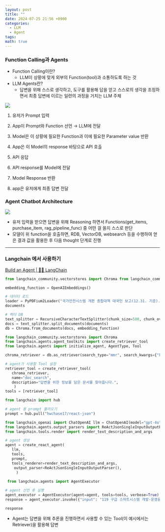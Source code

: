 ```yaml
---
layout: post
title: ""
date: 2024-07-25 21:56 +0900
categories:
  - LLM
  - Agent
tags: 
math: true
---
```

### Function Calling과 Agents

- Function Calling이란?
    - LLM이 상황에 맞게 외부의 Function(tool)과 소통하도록 하는 것
- LLM Agents란?
    - 답변을 위해 스스로 생각하고, 도구를 활용해 답을 얻고 스스로의 생각을 조정하면서 최종 답변에 이르는 일련의 과정을 거치는 LLM 주체

![](https://i.imgur.com/5EzFyYk.png)


1. 유저가 Prompt 입력

2. App이 Prompt와 Function 선언 → LLM에 전달

3. Model은 이 상황에 필요한 Function과 이에 필요한 Parameter value 반환

4. App은 이 Model의 response 바탕으로 API 호출

5. API 응답

6. API response를 Model에 전달

7. Model Response 반환

8. app은 유저에게 최종 답변 전달
    

### Agent Chatbot Architecture

![](https://i.imgur.com/ShTdDVk.png)


- 유저 입력을 받으면 답변을 위해 Reasoning 하면서 Functions(get_items, purchase_item, rag_pipeline_func) 중 어떤 걸 쓸지 스스로 판단
- 모델이 위 function을 호출하면, RDB, VectorDB, websearch 등을 수행하여 얻은 결과 값을 활용한 후 다음 thought 단계로 진행
-----

### Langchain 에서 사용하기

[Build an Agent | 🦜️🔗 LangChain](https://python.langchain.com/v0.2/docs/tutorials/agents/#installation)

```python
from langchain_community.vectorstores import Chroma from langchain_community.document_loaders import PyPDFium2Loader from langchain_text_splitters import RecursiveCharacterTextSplitter from langchain_openai import OpenAIEmbeddings 

embedding_function = OpenAIEmbeddings() 

# 데이터 로드 
loader = PyPDFium2Loader("국가안전시스템 개편 종합대책 대국민 보고(12.31. 기준).pdf") documents = loader.load() 
documents 

# 벡터 DB 
text_splitter = RecursiveCharacterTextSplitter(chunk_size=500, chunk_overlap=30) 
docs = text_splitter.split_documents(documents)
db = Chroma.from_documents(docs, embedding_function) 

from langchain_community.vectorstores import Chroma 
from langchain.agents.agent_toolkits import create_retriever_tool 
from langchain.agents import initialize_agent, AgentType, Tool 

chroma_retriever = db.as_retriever(search_type="mmr", search_kwargs={"k": 2}) 

# agent가 사용할 Tool 설정 
retriever_tool = create_retriever_tool( 
   chroma_retriever, 
   name="doc_search", 
   description="답변을 위한 정보를 담은 문서를 찾아옵니다.",
    ) 
tools = [retriever_tool] 

from langchain import hub 

# agent 용 prompt 불러오기
prompt = hub.pull("hwchase17/react-json") 

from langchain_openai import ChatOpenAI llm = ChatOpenAI(model="gpt-4o", temperature=0) from langchain.agents import AgentExecutor, create_react_agent 
from langchain.agents.output_parsers import ReActJsonSingleInputOutputParser 
from langchain.tools.render import render_text_description_and_args 

# agent 생성 
agent = create_react_agent( 
   llm, 
   tools, 
   prompt, 
   tools_renderer=render_text_description_and_args,
	output_parser=ReActJsonSingleInputOutputParser(),
	 ) 
	 
 from langchain.agents import AgentExecutor 

# agent 선언 후 실행
agent_executor = AgentExecutor(agent=agent, tools=tools, verbose=True) 
response = agent_executor.invoke({"input": "119 구급 스마트시스템 개발·운영을 시작한 년도의 시군구 지역안전관리위원회 개최 횟수는? 횟수만 출력해줘"}) 

response
```

- Agent는 답변을 위해 추론을 진행하면서 사용할 수 있는 Tool(이 예시에서는 Retriever)을 활용해 답변
